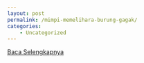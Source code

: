 ```yaml
---
layout: post
permalink: /mimpi-memelihara-burung-gagak/
categories:
    - Uncategorized
---
```


[Baca Selengkapnya](/02)
